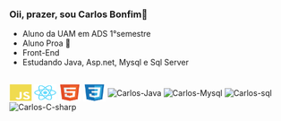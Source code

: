 ###  Oii, prazer, sou Carlos Bonfim👋

- Aluno da UAM em ADS 1°semestre
- Aluno Proa 💙
- Front-End
- Estudando Java, Asp.net, Mysql e Sql Server

<div style="display: inline_block"><br>
  <img align="center" alt="Carlos-Js" height="30" width="40" src="https://raw.githubusercontent.com/devicons/devicon/master/icons/javascript/javascript-plain.svg">
  <img align="center" alt="Carlos-React" height="30" width="40" src="https://raw.githubusercontent.com/devicons/devicon/master/icons/react/react-original.svg">
  <img align="center" alt="Carlos-HTML" height="30" width="40" src="https://raw.githubusercontent.com/devicons/devicon/master/icons/html5/html5-original.svg">
  <img align="center" alt="Carlos-CSS" height="30" width="40" src="https://raw.githubusercontent.com/devicons/devicon/master/icons/css3/css3-original.svg">
  <img align="center" alt="Carlos-Java" height="50" width="60" src="https://cdn.jsdelivr.net/gh/devicons/devicon@latest/icons/java/java-original-wordmark.svg" />
 <img align="center" alt="Carlos-Mysql" height="50" width="60" src="https://cdn.jsdelivr.net/gh/devicons/devicon@latest/icons/mysql/mysql-original-wordmark.svg" />
 <img align="center" alt="Carlos-sql" height="30" width="40" 
   src="https://cdn.jsdelivr.net/gh/devicons/devicon@latest/icons/microsoftsqlserver/microsoftsqlserver-original-wordmark.svg" />  <img  align="center" alt="Carlos-C-sharp" height="50" width="60" src="https://cdn.jsdelivr.net/gh/devicons/devicon@latest/icons/csharp/csharp-plain.svg" />
                
</div>

